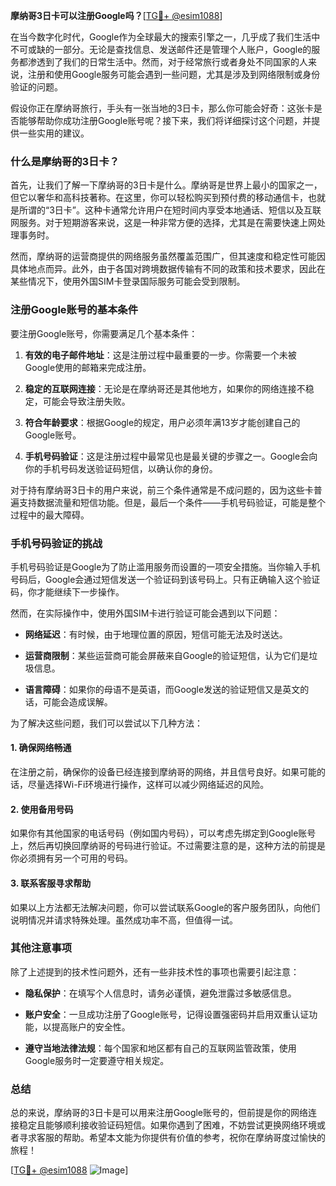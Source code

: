 **摩纳哥3日卡可以注册Google吗？**[[TG💪+ @esim1088](https://t.me/s/esim1088)]

在当今数字化时代，Google作为全球最大的搜索引擎之一，几乎成了我们生活中不可或缺的一部分。无论是查找信息、发送邮件还是管理个人账户，Google的服务都渗透到了我们的日常生活中。然而，对于经常旅行或者身处不同国家的人来说，注册和使用Google服务可能会遇到一些问题，尤其是涉及到网络限制或身份验证的问题。

假设你正在摩纳哥旅行，手头有一张当地的3日卡，那么你可能会好奇：这张卡是否能够帮助你成功注册Google账号呢？接下来，我们将详细探讨这个问题，并提供一些实用的建议。

### **什么是摩纳哥的3日卡？**

首先，让我们了解一下摩纳哥的3日卡是什么。摩纳哥是世界上最小的国家之一，但它以奢华和高科技著称。在这里，你可以轻松购买到预付费的移动通信卡，也就是所谓的“3日卡”。这种卡通常允许用户在短时间内享受本地通话、短信以及互联网服务。对于短期游客来说，这是一种非常方便的选择，尤其是在需要快速上网处理事务时。

然而，摩纳哥的运营商提供的网络服务虽然覆盖范围广，但其速度和稳定性可能因具体地点而异。此外，由于各国对跨境数据传输有不同的政策和技术要求，因此在某些情况下，使用外国SIM卡登录国际服务可能会受到限制。

### **注册Google账号的基本条件**

要注册Google账号，你需要满足几个基本条件：

1. **有效的电子邮件地址**：这是注册过程中最重要的一步。你需要一个未被Google使用的邮箱来完成注册。
   
2. **稳定的互联网连接**：无论是在摩纳哥还是其他地方，如果你的网络连接不稳定，可能会导致注册失败。

3. **符合年龄要求**：根据Google的规定，用户必须年满13岁才能创建自己的Google账号。

4. **手机号码验证**：这是注册过程中最常见也是最关键的步骤之一。Google会向你的手机号码发送验证码短信，以确认你的身份。

对于持有摩纳哥3日卡的用户来说，前三个条件通常是不成问题的，因为这些卡普遍支持数据流量和短信功能。但是，最后一个条件——手机号码验证，可能是整个过程中的最大障碍。

### **手机号码验证的挑战**

手机号码验证是Google为了防止滥用服务而设置的一项安全措施。当你输入手机号码后，Google会通过短信发送一个验证码到该号码上。只有正确输入这个验证码，你才能继续下一步操作。

然而，在实际操作中，使用外国SIM卡进行验证可能会遇到以下问题：

- **网络延迟**：有时候，由于地理位置的原因，短信可能无法及时送达。
  
- **运营商限制**：某些运营商可能会屏蔽来自Google的验证短信，认为它们是垃圾信息。

- **语言障碍**：如果你的母语不是英语，而Google发送的验证短信又是英文的话，可能会造成误解。

为了解决这些问题，我们可以尝试以下几种方法：

#### **1. 确保网络畅通**
在注册之前，确保你的设备已经连接到摩纳哥的网络，并且信号良好。如果可能的话，尽量选择Wi-Fi环境进行操作，这样可以减少网络延迟的风险。

#### **2. 使用备用号码**
如果你有其他国家的电话号码（例如国内号码），可以考虑先绑定到Google账号上，然后再切换回摩纳哥的号码进行验证。不过需要注意的是，这种方法的前提是你必须拥有另一个可用的号码。

#### **3. 联系客服寻求帮助**
如果以上方法都无法解决问题，你可以尝试联系Google的客户服务团队，向他们说明情况并请求特殊处理。虽然成功率不高，但值得一试。

### **其他注意事项**

除了上述提到的技术性问题外，还有一些非技术性的事项也需要引起注意：

- **隐私保护**：在填写个人信息时，请务必谨慎，避免泄露过多敏感信息。
  
- **账户安全**：一旦成功注册了Google账号，记得设置强密码并启用双重认证功能，以提高账户的安全性。

- **遵守当地法律法规**：每个国家和地区都有自己的互联网监管政策，使用Google服务时一定要遵守相关规定。

### **总结**

总的来说，摩纳哥的3日卡是可以用来注册Google账号的，但前提是你的网络连接稳定且能够顺利接收验证码短信。如果你遇到了困难，不妨尝试更换网络环境或者寻求客服的帮助。希望本文能为你提供有价值的参考，祝你在摩纳哥度过愉快的旅程！

[[TG💪+ @esim1088](https://t.me/s/esim1088) ![Image](https://i.postimg.cc/4NQfJmqS/Snipaste-2025-05-13-00-14-12.png)]
